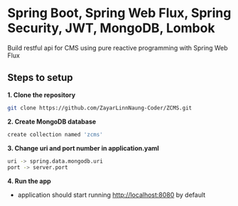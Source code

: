 # Spring Boot, Spring Web Flux, Spring Security, JWT, MongoDB, Lombok
Build restful api for CMS using pure reactive programming with Spring Web Flux

## Steps to setup
**1. Clone the repository**
```bash
git clone https://github.com/ZayarLinnNaung-Coder/ZCMS.git
```
**2. Create MongoDB database**
```bash
create collection named 'zcms'
```
**3. Change uri and port number in application.yaml**
```bash
uri -> spring.data.mongodb.uri
port -> server.port
```
**4. Run the app**
+ application should start running <http://localhost:8080> by default
